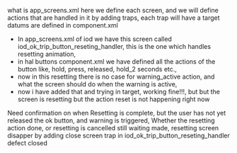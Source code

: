 what is app_screens.xml here we define each screen, and we will define actions that are handled in it by adding traps, each trap will have a target 
datums are defined in component.xml

- In app_screens.xml of iod we have this screen called iod_ok_trip_button_reseting_handler, this is the one which handles resetting animation, 
- in hal buttons component.xml we have defined all the actions of the button like, hold, press, released, hold_2 seconds etc.,
- now in this resetting there is no case for warning_active action, and what the screen should do when the warning is active,
- now i have added that and trying in target, working fine!!!, but but the screen is resetting but the action reset is not happening right now


Need confirmation on when
Resetting is complete, but the user has not yet released the ok button, and warning is triggered,  Whether the resetting action done, or resetting is cancelled
still waiting
made, resetting screen disapper by adding close screen trap in iod_ok_trip_button_reseting_handler
defect closed



